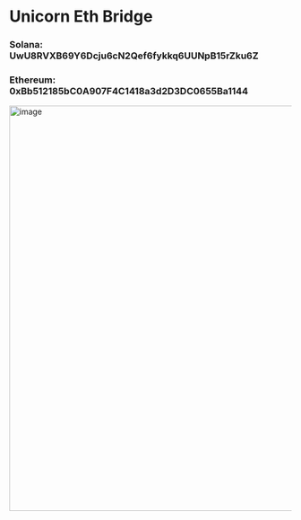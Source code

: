 # Unicorn Eth Bridge

### Solana: UwU8RVXB69Y6Dcju6cN2Qef6fykkq6UUNpB15rZku6Z
### Ethereum: 0xBb512185bC0A907F4C1418a3d2D3DC0655Ba1144

<img width="722" alt="image" src="https://github.com/user-attachments/assets/5fe6235b-7ff0-44f2-999a-e37e5f984e11" />

